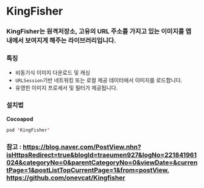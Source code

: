 # KingFisher

### KingFisher는 원격저장소, 고유의 URL 주소를 가지고 있는 이미지를 앱 내에서 보여지게 해주는 라이브러리입니다.

### 특징
* 비동기식 이미지 다운로드 및 캐싱
* `URLSession`기반 네트워킹 또는 로컬 제공 데이터에서 이미지를 로드합니다.
* 유영힌 이미지 프로세서 및 필터가 제공됩니다.

### 설치법

**Cocoapod**

```swift
pod 'KingFisher'
```

### 참고 : https://blog.naver.com/PostView.nhn?isHttpsRedirect=true&blogId=traeumen927&logNo=221841961024&categoryNo=0&parentCategoryNo=0&viewDate=&currentPage=1&postListTopCurrentPage=1&from=postView, https://github.com/onevcat/Kingfisher
